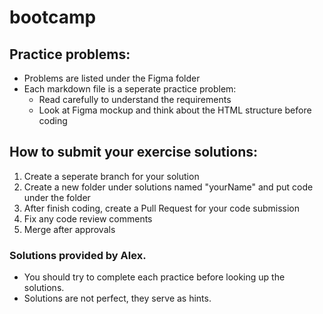 # bootcamp

## Practice problems:
* Problems are listed under the Figma folder
* Each markdown file is a seperate practice problem:
  * Read carefully to understand the requirements
  * Look at Figma mockup and think about the HTML structure before coding

## How to submit your exercise solutions:
1. Create a seperate branch for your solution
2. Create a new folder under solutions named "yourName" and put code under the folder
3. After finish coding, create a Pull Request for your code submission
4. Fix any code review comments
5. Merge after approvals

### Solutions provided by Alex.

* You should try to complete each practice before looking up the solutions.
* Solutions are not perfect, they serve as hints.